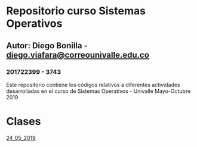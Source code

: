 # Repositorio curso Sistemas Operativos
## Autor: Diego Bonilla - diego.viafara@correounivalle.edu.co
### 201722399 - 3743

Este repositorio contiene los códigos relativos a diferentes actividades
desarrolladas en el curso de Sistemas Operativos - Univalle
Mayo-Octubre 2019


# Clases

[24_05_2019](https://github.com/diegoa7785/SistemasOperativos/tree/master/24_05_2019)

